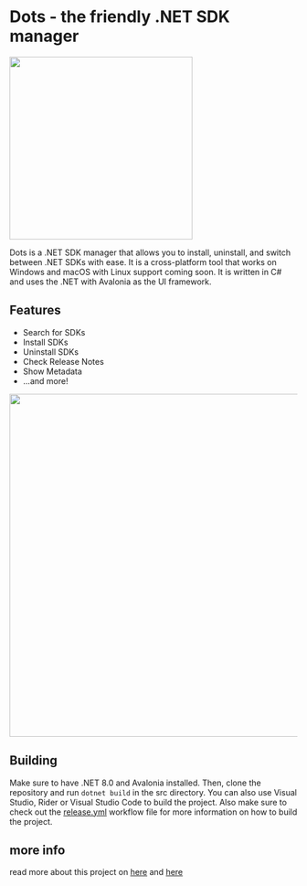 # Dots - the friendly .NET SDK manager
<img src="https://raw.githubusercontent.com/nor0x/Dots/main/Assets/icon.png" width="320px" />


Dots is a .NET SDK manager that allows you to install, uninstall, and switch between .NET SDKs with ease. It is a cross-platform tool that works on Windows and macOS with Linux support coming soon. It is written in C# and uses the .NET with Avalonia as the UI framework.

## Features
- Search for SDKs
- Install SDKs
- Uninstall SDKs
- Check Release Notes
- Show Metadata
- ...and more!

<img src="https://raw.githubusercontent.com/nor0x/Dots/main/Assets/screenshot.jpg" width="600px" />

## Building
Make sure to have .NET 8.0 and Avalonia installed. Then, clone the repository and run `dotnet build` in the src directory. You can also use Visual Studio, Rider or Visual Studio Code to build the project. Also make sure to check out the [release.yml](https://github.com/nor0x/Dots/actions/workflows/release.yml) workflow file for more information on how to build the project.


## more info
read more about this project on [here](https://johnnys.news/2023/01/Dots-a-dotnet-SDK-manager) and [here](https://johnnys.news/2023/10/Dots-2-0) 
